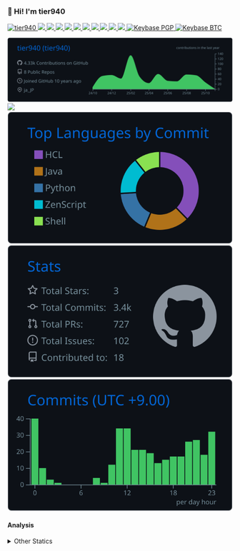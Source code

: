 ### 👋 Hi! I'm tier940

<p align="left"> 
  <a href="https://github.com/tier940/tier940/">
    <img src="https://komarev.com/ghpvc/?username=tier940" alt="tier940" />
  </a>
  <a href="http://twitter.com/tier940">
    <img height="20" src="https://img.shields.io/twitter/follow/tier940?label=Twitter&logo=twitter&style=flat" />
  </a>
  <a href="https://github.com/tier940">
    <img height="20" src="https://img.shields.io/github/followers/tier940?label=follow&logo=github&style=flat" />
  </a>
  <a href="https://www.reddit.com/user/tier940">
    <img height="20" src="https://img.shields.io/reddit/user-karma/combined/tier940?label=Reddit&logo=reddit&style=flat" />
  </a>
  <a href="https://stackoverflow.com/users/17317833/tier940">
    <img height="20" src="https://img.shields.io/stackexchange/stackoverflow/r/17317833?label=StackOverflow&logo=stack-overflow&style=flat" />
  </a>
  <a href="https://zenn.dev/tier940">
    <img height="20" src="https://zenn.badge.nikaera.com/s/tier940/likes" />
  </a>
  <a href="https://zenn.dev/tier940">
    <img height="20" src="https://zenn.badge.nikaera.com/s/tier940/followers" />
  </a>
  <a href="https://zenn.dev/tier940">
    <img height="20" src="https://zenn.badge.nikaera.com/s/tier940/articles" />
  </a>
  <a href="http://qiita.com/tier940">
    <img height="20" src="https://qiita-badge.apiapi.app/s/tier940/posts.svg" />
  </a>
  <a href="http://qiita.com/tier940">
    <img height="20" src="https://qiita-badge.apiapi.app/s/tier940/contributions.svg" />
  </a>
  <a href="https://github.com/tier940/tier940/">
    <img height="20" src="https://github.com/tier940/tier940/actions/workflows/main.yml/badge.svg" />
  </a>
  <a href="https://keybase.io/tier940">
    <img alt="Keybase PGP" src="https://img.shields.io/keybase/pgp/tier940">
  </a>
  <a href="https://keybase.io/tier940">
    <img alt="Keybase BTC" src="https://img.shields.io/keybase/btc/tier940">
  </a>
</p>

[![](https://raw.githubusercontent.com/tier940/tier940/main/profile-summary-card-output/github_dark/0-profile-details.svg)](https://github.com/vn7n24fzkq/github-profile-summary-cards)
[![](https://raw.githubusercontent.com/tier940/tier940/main/profile-summary-card-output/github_dark/1-repos-per-language.svg)](https://github.com/vn7n24fzkq/github-profile-summary-cards) [![](https://raw.githubusercontent.com/tier940/tier940/main/profile-summary-card-output/github_dark/2-most-commit-language.svg)](https://github.com/vn7n24fzkq/github-profile-summary-cards)
[![](https://raw.githubusercontent.com/tier940/tier940/main/profile-summary-card-output/github_dark/3-stats.svg)](https://github.com/vn7n24fzkq/github-profile-summary-cards) [![](https://raw.githubusercontent.com/tier940/tier940/main/profile-summary-card-output/github_dark/4-productive-time.svg)](https://github.com/vn7n24fzkq/github-profile-summary-cards)


#### Analysis
<!-- <img height="150" src="https://github.com/tier940/tier940/blob/master/images/stat.svg" alt="Alternative Text"/> -->

<details>
  <summary>Other Statics</summary>
  <!--START_SECTION:waka-->
![Code Time](http://img.shields.io/badge/Code%20Time-2%2C392%20hrs%2011%20mins-blue)

**🐱 My GitHub Data** 

> 📦 7.5 kB Used in GitHub's Storage 
 > 
> 💼 Opted to Hire
 > 
> 📜 11 Public Repositories 
 > 
> 🔑 1 Private Repository 
 > 
**I'm an Early 🐤** 

```text
🌞 Morning    74 commits     ████░░░░░░░░░░░░░░░░░░░░░   18.69% 
🌆 Daytime    183 commits    ███████████░░░░░░░░░░░░░░   46.21% 
🌃 Evening    110 commits    ███████░░░░░░░░░░░░░░░░░░   27.78% 
🌙 Night      29 commits     █░░░░░░░░░░░░░░░░░░░░░░░░   7.32%

```
📅 **I'm Most Productive on Saturday** 

```text
Monday       40 commits     ██░░░░░░░░░░░░░░░░░░░░░░░   10.1% 
Tuesday      55 commits     ███░░░░░░░░░░░░░░░░░░░░░░   13.89% 
Wednesday    55 commits     ███░░░░░░░░░░░░░░░░░░░░░░   13.89% 
Thursday     35 commits     ██░░░░░░░░░░░░░░░░░░░░░░░   8.84% 
Friday       53 commits     ███░░░░░░░░░░░░░░░░░░░░░░   13.38% 
Saturday     116 commits    ███████░░░░░░░░░░░░░░░░░░   29.29% 
Sunday       42 commits     ██░░░░░░░░░░░░░░░░░░░░░░░   10.61%

```


📊 **This Week I Spent My Time On** 

```text
⌚︎ Time Zone: Asia/Tokyo

💬 Programming Languages: 
Other                    37 hrs 27 mins      ████████████████████████░   95.91% 
YAML                     31 mins             ░░░░░░░░░░░░░░░░░░░░░░░░░   1.33% 
INI                      19 mins             ░░░░░░░░░░░░░░░░░░░░░░░░░   0.81% 
Groovy                   12 mins             ░░░░░░░░░░░░░░░░░░░░░░░░░   0.54% 
Properties               11 mins             ░░░░░░░░░░░░░░░░░░░░░░░░░   0.51%

🔥 Editors: 
Browser                  36 hrs 40 mins      ███████████████████████░░   93.92% 
VS Code                  2 hrs 22 mins       █░░░░░░░░░░░░░░░░░░░░░░░░   6.08%

💻 Operating System: 
Windows                  38 hrs 38 mins      ████████████████████████░   98.95% 
Linux                    24 mins             ░░░░░░░░░░░░░░░░░░░░░░░░░   1.05%

```

**I Mostly Code in PHP** 

```text
PHP                      3 repos             ███████░░░░░░░░░░░░░░░░░░   30.0% 
Java                     2 repos             █████░░░░░░░░░░░░░░░░░░░░   20.0% 
HCL                      1 repo              ██░░░░░░░░░░░░░░░░░░░░░░░   10.0% 
Shell                    1 repo              ██░░░░░░░░░░░░░░░░░░░░░░░   10.0% 
Python                   1 repo              ██░░░░░░░░░░░░░░░░░░░░░░░   10.0%

```


**Timeline**

![Chart not found](https://raw.githubusercontent.com/tier940/tier940/main/charts/bar_graph.png) 


 Last Updated on 03/02/2023 00:02:41 UTC
<!--END_SECTION:waka-->
</details>
